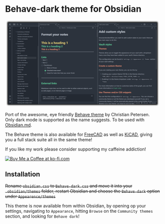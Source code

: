 # Behave-dark theme for Obsidian <!-- omit in toc -->

![Screenshot](screenshot_1080p.png)

Port of the awesome, eye friendly [Behave theme](https://github.com/fnky/behave-theme) by Christian Petersen. Only dark mode is supported as the name suggests. To be used with [Obsidian.md](https://Obsidian.md).

The Behave theme is also available for [FreeCAD](https://github.com/Chrismettal/FreeCAD-Behave-dark) as well as [KiCAD](https://github.com/pointhi/kicad-color-schemes), giving you a full stack suite all in the same theme!

If you like my work please consider supporting my caffeine addiction!

<a href='https://ko-fi.com/U7U6G0X3' target='_blank'><img height='36' style='border:0px;height:36px;' src='https://az743702.vo.msecnd.net/cdn/kofi4.png?v=0' border='0' alt='Buy Me a Coffee at ko-fi.com' /></a>

## Installation

~~Rename `obsidian.css` to `Behave-dark.css` and move it into your `.obsidian/themes` folder, restart Obsidian and choose the `Behave-dark` option under `Appearence/themes`~~

This theme is now available from within Obsidian, by opening op your settings, navigating to `Appearance`, hitting `Browse` on the `Community themes` section, and looking for `Behave dark`!
